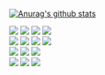 [![Anurag's github stats](https://github-readme-stats.vercel.app/api?username=oseongryu&line_height=25)](https://github.com/anuraghazra/github-readme-stats)
<div>
  <img src="https://img.shields.io/badge/spring-f1f3f5?style=for-the-badge&logo=spring&logoColor=fffff">
  <img src="https://img.shields.io/badge/springboot-f1f3f5?style=for-the-badge&logo=springboot&logoColor=fffff">
  <img src="https://img.shields.io/badge/vue-f1f3f5?style=for-the-badge&logo=vue.js&logoColor=fffff" />
  <img src="https://img.shields.io/badge/nuxt-f1f3f5?style=for-the-badge&logo=nuxt.js&logoColor=fffff" />
  <br/>

  <img src="https://img.shields.io/badge/html-E34F26?style=for-the-badge&logo=html5&logoColor=white" />
  <img src="https://img.shields.io/badge/css-1572B6?style=for-the-badge&logo=css3&logoColor=white" /> 
  <img src="https://img.shields.io/badge/javascript-F7DF1E?style=for-the-badge&logo=javascript&logoColor=white" />
  <img src="https://img.shields.io/badge/typescript-3178C6?style=for-the-badge&logo=typescript&logoColor=white" />
  <br />

  <img src="https://img.shields.io/badge/react native-61DAFB?style=for-the-badge&logo=react&logoColor=black" />
  <img src="https://img.shields.io/badge/python-f1f3f5?style=for-the-badge&logo=python&logoColor=black">
  <img src="https://img.shields.io/badge/android-f1f3f5?style=for-the-badge&logo=android&logoColor=fffff">
  <br />

  <img src="https://img.shields.io/badge/notion-000000?style=for-the-badge&logo=notion&logoColor=fffff&color=black" />
  <img src="https://img.shields.io/badge/slack-000000?style=for-the-badge&logo=notion&logoColor=white&color=black" />
  <img src="https://img.shields.io/badge/github-181717?style=for-the-badge&logo=github&logoColor=white&color=black" />

  <br />
</div>
<!-- ![](https://img.shields.io/badge/Language-java-informational?style=flat&logo=java&logoColor=white&color=F29400)
![](https://img.shields.io/badge/Language-python-informational?style=flat&logo=python&logoColor=white&color=F29400)
![](https://img.shields.io/badge/Framework-spring-informational?style=flat&logo=spring&logoColor=white&color=F29400)
![](https://img.shields.io/badge/Framework-springboot-informational?style=flat&logo=springboot&logoColor=white&color=F29400)
![](https://img.shields.io/badge/Framework-ReactNative-informational?style=flat&logo=react&logoColor=white&color=F29400)
![](https://img.shields.io/badge/Tools-git-informational?style=flat&logo=git&logoColor=white&color=F29400)
![](https://img.shields.io/badge/Tools-notion-informational?style=flat&logo=notion&logoColor=white&color=F29400) -->
